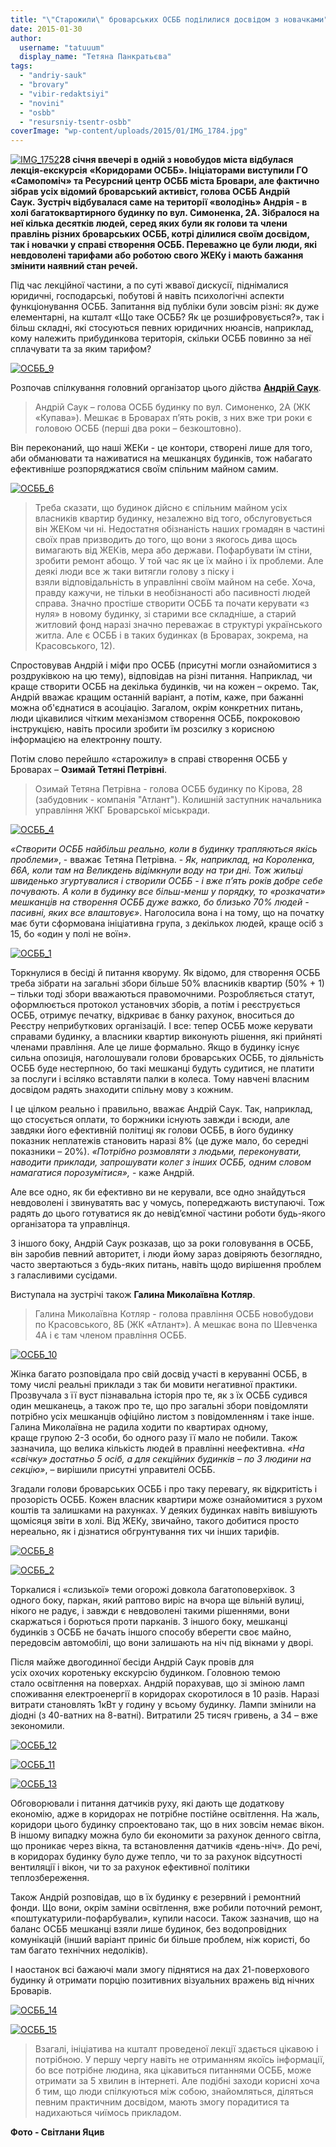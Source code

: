 ```yaml
---
title: "\"Старожили\" броварських ОСББ поділилися досвідом з новачками"
date: 2015-01-30
author: 
  username: "tatuuum"
  display_name: "Тетяна Панкратьєва"
tags: 
  - "andriy-sauk"
  - "brovary"
  - "vibir-redaktsiyi"
  - "novini"
  - "osbb"
  - "resursniy-tsentr-osbb"
coverImage: "wp-content/uploads/2015/01/IMG_1784.jpg"
---
```


[![IMG_1752](https://mpz.brovary.org/wp-content/uploads/2015/01/IMG_1752.jpg)](https://mpz.brovary.org/wp-content/uploads/2015/01/IMG_1752.jpg)**28 січня ввечері в одній з новобудов міста відбулася лекція-екскурсія** **«Коридорами ОСББ». Ініціаторами виступили ГО «Самопоміч» та Ресурсний центр ОСББ міста Бровари, але фактично зібрав усіх відомий броварський активіст, голова ОСББ Андрій Саук. Зустріч відбувалася саме на території «володінь» Андрія - в холі багатоквартирного будинку по вул. Симоненка, 2А. Зібралося на неї кілька десятків людей, серед яких були як голови та члени правлінь різних броварських ОСББ, котрі ділилися своїм досвідом, так і новачки у справі створення ОСББ. Переважно це були люди, які невдоволені тарифами або роботою свого ЖЕКу і мають бажання змінити наявний стан речей.**

Під час лекційної частини, а по суті жвавої дискусії, піднімалися юридичні, господарські, побутові й навіть психологічні аспекти функціонування ОСББ. Запитання від публіки були зовсім різні: як дуже елементарні, на кшталт «Що таке ОСББ? Як це розшифровується?», так і більш складні, які стосуються певних юридичних нюансів, наприклад, кому належить прибудинкова територія, скільки ОСББ повинно за неї сплачувати та за яким тарифом?

[![ОСББ_9](https://mpz.brovary.org/wp-content/uploads/2015/01/IMG_1784.jpg)](https://mpz.brovary.org/wp-content/uploads/2015/01/IMG_1784.jpg)

Розпочав спілкування головний організатор цього дійства **[Андрій Саук](https://mpz.brovary.org/andriy-sauk-brovari-kompaktni-tut-mozhna-stvoriti-rayske-misto-yakshho-vlada-perestane-krasti/)**.

> Андрій Саук – голова ОСББ будинку по вул. Симоненко, 2А (ЖК «Купава»). Мешкає в Броварах п’ять років, з них вже три роки є головою ОСББ (перші два роки – безкоштовно).

Він переконаний, що наші ЖЕКи - це контори, створені лише для того, аби обманювати та наживатися на мешканцях будинків, тож набагато ефективніше розпоряджатися своїм спільним майном самим.

[![ОСББ_6](https://mpz.brovary.org/wp-content/uploads/2015/01/IMG_1769.jpg)](https://mpz.brovary.org/wp-content/uploads/2015/01/IMG_1769.jpg)

> Треба сказати, що будинок дійсно є спільним майном усіх власників квартир будинку, незалежно від того, обслуговується він ЖЕКом чи ні. Недостатня обізнаність наших громадян в частині своїх прав призводить до того, що вони з якогось дива щось вимагають від ЖЕКів, мера або держави. Пофарбувати їм стіни, зробити ремонт абощо. У той час як це їх майно і їх проблеми. Але деякі люди все ж таки витягли голову з піску і взяли відповідальність в управлінні своїм майном на себе. Хоча, правду кажучи, не тільки в необізнаності або пасивності людей справа. Значно простіше створити ОСББ та почати керувати «з нуля» в новому будинку, зі старими все складніше, а старий житловий фонд наразі значно переважає в структурі українського житла. Але є ОСББ і в таких будинках (в Броварах, зокрема, на Красовського, 12).

Спростовував Андрій і міфи про ОСББ (присутні могли ознайомитися з роздруківкою на цю тему), відповідав на різні питання. Наприклад, чи краще створити ОСББ на декілька будинків, чи на кожен – окремо. Так, Андрій вважає кращим останній варіант, а потім, каже, при бажанні можна об'єднатися в асоціацію. Загалом, окрім конкретних питань, люди цікавилися чітким механізмом створення ОСББ, покроковою інструкцією, навіть просили зробити їм розсилку з корисною інформацією на електронну пошту.

Потім слово перейшло «старожилу» в справі створення ОСББ у Броварах – **Озимай Тетяні Петрівні**.

> Озимай Тетяна Петрівна - голова ОСББ будинку по Кірова, 28 (забудовник - компанія "Атлант"). Колишній заступник начальника управління ЖКГ Броварської міськради.

[![ОСББ_4](https://mpz.brovary.org/wp-content/uploads/2015/01/IMG_1762.jpg)](https://mpz.brovary.org/wp-content/uploads/2015/01/IMG_1762.jpg)

_«Створити ОСББ найбільш реально, коли в будинку трапляються якісь проблеми»_, - вважає Тетяна Петрівна. - _Як, наприклад, на Короленка, 66А, коли там на Великдень відімкнули воду на три дні. Тож жильці швиденько згуртувалися і створили ОСББ - і вже п’ять років добре себе почувають. А коли в будинку все більш-менш у порядку, то «розкачати» мешканців на створення ОСББ дуже важко, бо близько 70% людей - пасивні, яких все влаштовує»_. Наголосила вона і на тому, що на початку має бути сформована ініціативна група, з декількох людей, краще осіб з 15, бо «один у полі не воїн».

[![ОСББ_1](https://mpz.brovary.org/wp-content/uploads/2015/01/IMG_1711.jpg)](https://mpz.brovary.org/wp-content/uploads/2015/01/IMG_1711.jpg)

Торкнулися в бесіді й питання кворуму. Як відомо, для створення ОСББ треба зібрати на загальні збори більше 50% власників квартир (50% + 1) – тільки тоді збори вважаються правомочними. Розробляється статут, оформлюється протокол установчих зборів, а потім і реєструється ОСББ, отримує печатку, відкриває в банку рахунок, вноситься до Реєстру неприбуткових організацій. І все: тепер ОСББ може керувати справами будинку, а власники квартир виконують рішення, які прийняті членами правління. Але це лише формально. Якщо в будинку існує сильна опозиція, наголошували голови броварських ОСББ, то діяльність ОСББ буде нестерпною, бо такі мешканці будуть судитися, не платити за послуги і всіляко вставляти палки в колеса. Тому навчені власним досвідом радять знаходити спільну мову з кожним.

І це цілком реально і правильно, вважає Андрій Саук. Так, наприклад, що стосується оплати, то боржники існують завжди і всюди, але завдяки його ефективній політиці як голови ОСББ, в його будинку показник неплатежів становить наразі 8% (це дуже мало, бо середні показники – 20%). _«Потрібно розмовляти з людьми, переконувати, наводити приклади, запрошувати колег з інших ОСББ, одним словом намагатися порозумітися»,_ - каже Андрій.

Але все одно, як би ефективно ви не керували, все одно знайдуться невдоволені і звинуватять вас у чомусь, попереджають виступаючі. Тож радять до цього готуватися як до невід’ємної частини роботи будь-якого організатора та управлінця.

З іншого боку, Андрій Саук розказав, що за роки головування в ОСББ, він заробив певний авторитет, і люди йому зараз довіряють безоглядно, часто звертаються з будь-яких питань, навіть щодо вирішення проблем з галасливими сусідами.

Виступала на зустрічі також **Галина Миколаївна Котляр**.

> Галина Миколаївна Котляр - голова правління ОСББ новобудови по Красовського, 8Б (ЖК «Атлант»). А мешкає вона по Шевченка 4А і є там членом правління ОСББ.

[![ОСББ_10](https://mpz.brovary.org/wp-content/uploads/2015/01/IMG_1829.jpg)](https://mpz.brovary.org/wp-content/uploads/2015/01/IMG_1829.jpg)

Жінка багато розповідала про свій досвід участі в керуванні ОСББ, в тому числі реальні приклади з так би мовити негативної практики. Прозвучала з її вуст пізнавальна історія про те, як з їх ОСББ судився один мешканець, а також про те, що про загальні збори повідомляти потрібно усіх мешканців офіційно листом з повідомленням і таке інше. Галина Миколаївна не радила ходити по квартирах одному, краще групою 2-3 особи, бо одного разу її мало не побили. Також зазначила, що велика кількість людей в правлінні неефективна. _«На «свічку» достатньо 5 осіб, а для секційних будинків – по 3 людини на секцію»_, – вирішили присутні управителі ОСББ.

Згадали голови броварських ОСББ і про таку перевагу, як відкритість і прозорість ОСББ. Кожен власник квартири може ознайомитися з рухом коштів та залишками на рахунках. У деяких будинках навіть вивішують щомісяця звіти в холі. Від ЖЕКу, звичайно, такого добитися просто нереально, як і дізнатися обгрунтування тих чи інших тарифів.

[![ОСББ_8](https://mpz.brovary.org/wp-content/uploads/2015/01/IMG_1774.jpg)](https://mpz.brovary.org/wp-content/uploads/2015/01/IMG_1774.jpg)

[![ОСББ_2](https://mpz.brovary.org/wp-content/uploads/2015/01/IMG_1712.jpg)](https://mpz.brovary.org/wp-content/uploads/2015/01/IMG_1712.jpg)

Торкалися і «слизької» теми огорожі довкола багатоповерхівок. З одного боку, паркан, який раптово виріс на вчора ще вільній вулиці, нікого не радує, і завжди є невдоволені такими рішеннями, вони скаржаться і борються проти парканів. З іншого боку, мешканці будинків з ОСББ не бачать іншого способу вберегти своє майно, передовсім автомобілі, що вони залишають на ніч під вікнами у дворі.

Після майже двогодинної бесіди Андрій Саук провів для усіх охочих коротеньку екскурсію будинком. Головною темою стало освітлення на поверхах. Андрій порахував, що зі зміною ламп споживання електроенергії в коридорах скоротилося в 10 разів. Наразі витрати становлять 1кВт у годину у всьому будинку. Лампи змінили на діодні (з 40-ватних на 8-ватні). Витратили 25 тисяч гривень, а 34 – вже зекономили.

[![ОСББ_12](https://mpz.brovary.org/wp-content/uploads/2015/01/IMG_1854.jpg)](https://mpz.brovary.org/wp-content/uploads/2015/01/IMG_1854.jpg)

[![ОСББ_11](https://mpz.brovary.org/wp-content/uploads/2015/01/IMG_1850.jpg)](https://mpz.brovary.org/wp-content/uploads/2015/01/IMG_1850.jpg)

[![ОСББ_13](https://mpz.brovary.org/wp-content/uploads/2015/01/IMG_1856.jpg)](https://mpz.brovary.org/wp-content/uploads/2015/01/IMG_1856.jpg)

Обговорювали і питання датчиків руху, які дають ще додаткову економію, адже в коридорах не потрібне постійне освітлення. На жаль, коридори цього будинку спроектовано так, що в них зовсім немає вікон. В іншому випадку можна було би економити за рахунок денного світла, що проникає через вікна, та встановлення датчиків «день-ніч». До речі, в коридорах будинку було дуже тепло, чи то за рахунок відсутності вентиляції і вікон, чи то за рахунок ефективної політики теплозбереження.

Також Андрій розповідав, що в їх будинку є резервний і ремонтний фонди. Що вони, окрім заміни освітлення, вже робили поточний ремонт, «поштукатурили-пофарбували», купили насоси. Також зазначив, що на баланс ОСББ мешканці взяли лише будинок, без водопровідних комунікацій (інший варіант приніс би більше проблем, ніж користі, бо там багато технічних недоліків).

І наостанок всі бажаючі мали змогу піднятися на дах 21-поверхового будинку й отримати порцію позитивних візуальних вражень від нічних Броварів.

[![ОСББ_14](https://mpz.brovary.org/wp-content/uploads/2015/01/IMG_1863.jpg)](https://mpz.brovary.org/wp-content/uploads/2015/01/IMG_1863.jpg)

[![ОСББ_15](https://mpz.brovary.org/wp-content/uploads/2015/01/IMG_1879.jpg)](https://mpz.brovary.org/wp-content/uploads/2015/01/IMG_1879.jpg)

> Взагалі, ініціатива на кшталт проведеної лекції здається цікавою і потрібною. У першу чергу навіть не отриманням якоїсь інформації, бо все потрібне людина, яка цікавиться питаннями ОСББ, може отримати за 5 хвилин в інтернеті. Але подібні заходи корисні хоча б тим, що люди спілкуються між собою, знайомляться, діляться певним практичним досвідом, мають змогу порадитися та надихаються чиїмось прикладом.

**Фото - Світлани Яцив**

